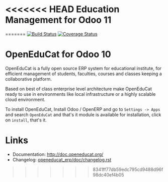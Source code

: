 <<<<<<< HEAD
Education Management for Odoo 11
================================

=======
[![Build Status](https://travis-ci.org/openeducat/openeducat_erp.svg?branch=11.0)](https://travis-ci.org/openeducat/openeducat_erp)
[![Coverage Status](https://coveralls.io/repos/openeducat/openeducat_erp/badge.svg?branch=11.0&service=github)](https://coveralls.io/github/openeducat/openeducat_erp?branch=11.0)

OpenEduCat for Odoo 10
=====================

OpenEduCat is a fully open source ERP system for educational institute, for efficient management of students, faculties, courses and classes keeping a collaborative platform.

Based on best of class enterprise level architecture make OpenEduCat ready to use in environments like local infrastructure or a highly scalable cloud environment.

To install OpenEduCat, Install Odoo / OpenERP  and go to `Settings -> Apps` and search `OpenEduCat` and that's it module is available for installation, click on `install`, that's it. 

Links
=====

* Documentation: http://doc.openeducat.org/
* Changelog: [openeducat_erp/doc/changelog.rst](openeducat_erp/doc/changelog.rst)
>>>>>>> 8341ff77db59edc795cd9488d96f98dc40ef4b05

